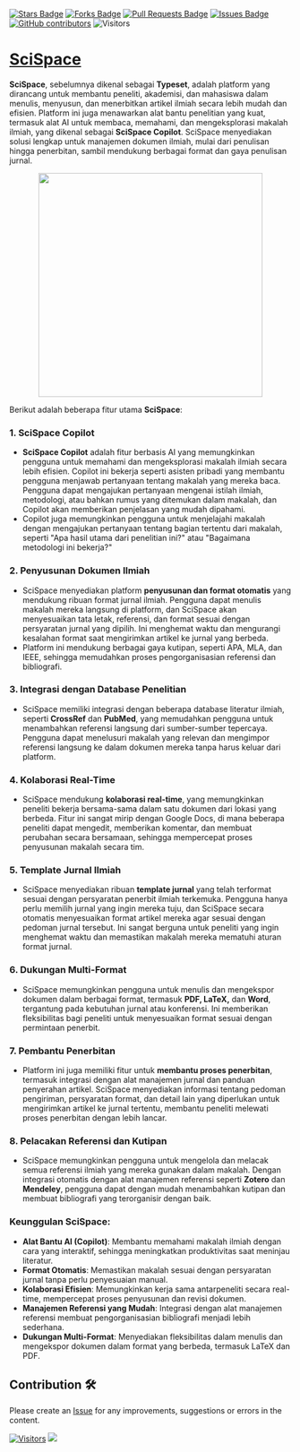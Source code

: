 <a href="https://github.com/drshahizan/Generative-AI-Playground/stargazers"><img src="https://img.shields.io/github/stars/drshahizan/Generative-AI-Playground" alt="Stars Badge"/></a>
<a href="https://github.com/drshahizan/Generative-AI-Playground/network/members"><img src="https://img.shields.io/github/forks/drshahizan/Generative-AI-Playground" alt="Forks Badge"/></a>
<a href="https://github.com/drshahizan/Generative-AI-Playground/pulls"><img src="https://img.shields.io/github/issues-pr/drshahizan/Generative-AI-Playground" alt="Pull Requests Badge"/></a>
<a href="https://github.com/drshahizan/Generative-AI-Playground"><img src="https://img.shields.io/github/issues/drshahizan/Generative-AI-Playground" alt="Issues Badge"/></a>
<a href="https://github.com/drshahizan/Generative-AI-Playground/graphs/contributors"><img alt="GitHub contributors" src="https://img.shields.io/github/contributors/drshahizan/Generative-AI-Playground?color=2b9348"></a>
![Visitors](https://api.visitorbadge.io/api/visitors?path=https%3A%2F%2Fgithub.com%2Fdrshahizan%2Fai-tools&labelColor=%23d9e3f0&countColor=%23697689&style=flat)

# [SciSpace](https://typeset.io/)

**SciSpace**, sebelumnya dikenal sebagai **Typeset**, adalah platform yang dirancang untuk membantu peneliti, akademisi, dan mahasiswa dalam menulis, menyusun, dan menerbitkan artikel ilmiah secara lebih mudah dan efisien. Platform ini juga menawarkan alat bantu penelitian yang kuat, termasuk alat AI untuk membaca, memahami, dan mengeksplorasi makalah ilmiah, yang dikenal sebagai **SciSpace Copilot**. SciSpace menyediakan solusi lengkap untuk manajemen dokumen ilmiah, mulai dari penulisan hingga penerbitan, sambil mendukung berbagai format dan gaya penulisan jurnal.

<p align="center">
 <img src="https://library.smu.edu.sg/sites/library.smu.edu.sg/files/topics-insights/Aug-2023/scispace1.png"  height="400">
</p>

Berikut adalah beberapa fitur utama **SciSpace**:

### 1. **SciSpace Copilot**
   - **SciSpace Copilot** adalah fitur berbasis AI yang memungkinkan pengguna untuk memahami dan mengeksplorasi makalah ilmiah secara lebih efisien. Copilot ini bekerja seperti asisten pribadi yang membantu pengguna menjawab pertanyaan tentang makalah yang mereka baca. Pengguna dapat mengajukan pertanyaan mengenai istilah ilmiah, metodologi, atau bahkan rumus yang ditemukan dalam makalah, dan Copilot akan memberikan penjelasan yang mudah dipahami.
   - Copilot juga memungkinkan pengguna untuk menjelajahi makalah dengan mengajukan pertanyaan tentang bagian tertentu dari makalah, seperti "Apa hasil utama dari penelitian ini?" atau "Bagaimana metodologi ini bekerja?"

### 2. **Penyusunan Dokumen Ilmiah**
   - SciSpace menyediakan platform **penyusunan dan format otomatis** yang mendukung ribuan format jurnal ilmiah. Pengguna dapat menulis makalah mereka langsung di platform, dan SciSpace akan menyesuaikan tata letak, referensi, dan format sesuai dengan persyaratan jurnal yang dipilih. Ini menghemat waktu dan mengurangi kesalahan format saat mengirimkan artikel ke jurnal yang berbeda.
   - Platform ini mendukung berbagai gaya kutipan, seperti APA, MLA, dan IEEE, sehingga memudahkan proses pengorganisasian referensi dan bibliografi.

### 3. **Integrasi dengan Database Penelitian**
   - SciSpace memiliki integrasi dengan beberapa database literatur ilmiah, seperti **CrossRef** dan **PubMed**, yang memudahkan pengguna untuk menambahkan referensi langsung dari sumber-sumber tepercaya. Pengguna dapat menelusuri makalah yang relevan dan mengimpor referensi langsung ke dalam dokumen mereka tanpa harus keluar dari platform.

### 4. **Kolaborasi Real-Time**
   - SciSpace mendukung **kolaborasi real-time**, yang memungkinkan peneliti bekerja bersama-sama dalam satu dokumen dari lokasi yang berbeda. Fitur ini sangat mirip dengan Google Docs, di mana beberapa peneliti dapat mengedit, memberikan komentar, dan membuat perubahan secara bersamaan, sehingga mempercepat proses penyusunan makalah secara tim.

### 5. **Template Jurnal Ilmiah**
   - SciSpace menyediakan ribuan **template jurnal** yang telah terformat sesuai dengan persyaratan penerbit ilmiah terkemuka. Pengguna hanya perlu memilih jurnal yang ingin mereka tuju, dan SciSpace secara otomatis menyesuaikan format artikel mereka agar sesuai dengan pedoman jurnal tersebut. Ini sangat berguna untuk peneliti yang ingin menghemat waktu dan memastikan makalah mereka mematuhi aturan format jurnal.

### 6. **Dukungan Multi-Format**
   - SciSpace memungkinkan pengguna untuk menulis dan mengekspor dokumen dalam berbagai format, termasuk **PDF, LaTeX,** dan **Word**, tergantung pada kebutuhan jurnal atau konferensi. Ini memberikan fleksibilitas bagi peneliti untuk menyesuaikan format sesuai dengan permintaan penerbit.

### 7. **Pembantu Penerbitan**
   - Platform ini juga memiliki fitur untuk **membantu proses penerbitan**, termasuk integrasi dengan alat manajemen jurnal dan panduan penyerahan artikel. SciSpace menyediakan informasi tentang pedoman pengiriman, persyaratan format, dan detail lain yang diperlukan untuk mengirimkan artikel ke jurnal tertentu, membantu peneliti melewati proses penerbitan dengan lebih lancar.

### 8. **Pelacakan Referensi dan Kutipan**
   - SciSpace memungkinkan pengguna untuk mengelola dan melacak semua referensi ilmiah yang mereka gunakan dalam makalah. Dengan integrasi otomatis dengan alat manajemen referensi seperti **Zotero** dan **Mendeley**, pengguna dapat dengan mudah menambahkan kutipan dan membuat bibliografi yang terorganisir dengan baik.

### Keunggulan **SciSpace**:
- **Alat Bantu AI (Copilot)**: Membantu memahami makalah ilmiah dengan cara yang interaktif, sehingga meningkatkan produktivitas saat meninjau literatur.
- **Format Otomatis**: Memastikan makalah sesuai dengan persyaratan jurnal tanpa perlu penyesuaian manual.
- **Kolaborasi Efisien**: Memungkinkan kerja sama antarpeneliti secara real-time, mempercepat proses penyusunan dan revisi dokumen.
- **Manajemen Referensi yang Mudah**: Integrasi dengan alat manajemen referensi membuat pengorganisasian bibliografi menjadi lebih sederhana.
- **Dukungan Multi-Format**: Menyediakan fleksibilitas dalam menulis dan mengekspor dokumen dalam format yang berbeda, termasuk LaTeX dan PDF.



## Contribution 🛠️
Please create an [Issue](https://github.com/drshahizan/Generative-AI-Playground/issues) for any improvements, suggestions or errors in the content.

[![Visitors](https://api.visitorbadge.io/api/visitors?path=https%3A%2F%2Fgithub.com%2Fdrshahizan&labelColor=%23697689&countColor=%23555555&style=plastic)](https://visitorbadge.io/status?path=https%3A%2F%2Fgithub.com%2Fdrshahizan)
![](https://hit.yhype.me/github/profile?user_id=81284918)
